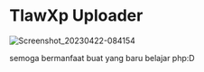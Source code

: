 # TlawXp Uploader

![Screenshot_20230422-084154](https://user-images.githubusercontent.com/101454769/233755318-ecfa5264-88bd-458b-b191-d22d4955ce29.png)

semoga bermanfaat buat yang baru belajar php:D
